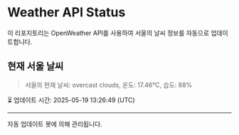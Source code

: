 
# Weather API Status

이 리포지토리는 OpenWeather API를 사용하여 서울의 날씨 정보를 자동으로 업데이트합니다.

## 현재 서울 날씨
> 서울의 현재 날씨: overcast clouds, 온도: 17.46°C, 습도: 88%

⏳ 업데이트 시간: 2025-05-19 13:26:49 (UTC)

---
자동 업데이트 봇에 의해 관리됩니다.
